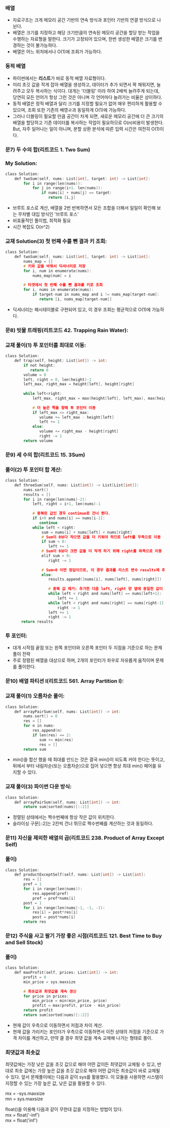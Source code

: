 ### 배열
* 자료구조는 크게 메모리 공간 기반의 연속 방식과 포인터 기반의 연결 방식으로 나뉜다.
* 배열은 크기를 지정하고 해당 크기만큼의 연속된 메모리 공간을 할당 받는 작업을 수행하는 자료형을 말한다. 크기가 고정되어 있으며, 한번 생성한 배열은 크기를 변경하는 것이 불가능하다.
* 배열은 어느 위치에서나 O(1)에 조회가 가능하다.

### 동적 배열
* 파이썬에서는 **리스트**가 바로 동적 배열 자료형이다. 
* 미리 초깃 값을 작게 잡아 배열을 생성하고, 데이터가 추가 되면서 꽉 채워지면, 늘려주고 모두 복사하는 식이다. 대개는 '더블링' 이라 하여 2배씩 늘려주게 되는데, 당연히 모든 언어가 항상 
그런 것은 아니며 각 언어마다 늘려가는 비율은 상이하다.
* 동적 배열은 정적 배열과 달리 크기를 지정할 필요가 없어 매우 편리하게 활용할 수 있으며, 조회 또한 기존의 배영ㄹ과 동일하게 O(1)에 가능하다.
* 그러나 더블링이 필요할 만큼 공간이 차게 되면, 새로운 메모리 공간에 더 큰 크기의 배열을 할당하고 기존 데이터를 복사하는 작업이 필요하므로 O(n)비용이 발생한다. But, 자주 일어나는 일이
아니며, 분할 상환 분석에 따른 입력 시간은 여전히 O(1)이다. 

### 문7) 두 수의 합(리트코드 1. Two Sum)

### My Solution:

```c
class Solution:
    def twoSum(self, nums: List[int], target: int) -> List[int]:
        for i in range(len(nums)):
            for j in range(i+1. len(nums)):
                if nums[i] + nums[j] == target:
                   return [i,j]
```

* 브루트 포스로 계산, 배열을 2번 반복하면서 모든 조합을 더해서 일일이 확인해 보는 무차별 대입 방식인 '브루트 포스'
* 비효율적인 풀이법, 최적화 필요
* 시간 복잡도 O(n^2)

### 교재 Solution(3) 첫 번째 수를 뺀 결과 키 조회:


```c
class Solution:
    def twoSum(self, nums: List[int], target: int) -> List[int]:
        nums_map = {}
        # 키와 값을 바꿔서 딕셔너리로 저장
        for i, num in enumerate(nums):
            nums_map[num] = i
        
        # 타겟에서 첫 번째 수를 뺀 결과를 키로 조회
        for i, nums in enumerate(nums):
            if target-num in nums_map and i != nums_map[target-num]:
               return [i, nums_map[target-num]]
```

* 딕셔너리는 해시테이블로 구현되어 있고, 이 경우 조회는 평균적으로 O(1)에 가능하다.

### 문8) 빗물 트래핑(리트코드 42. Trapping Rain Water):

### 교재 풀이(1) 투 포인터를 최대로 이동:

```c
class Solution:
    def trap(self, height: List[int]) -> int:
        if not height:
           return 0
        volume = 0
        left, right = 0, len(height)-1
        left_max, right_max = height[left], height[right]
        
        while left<right:
            left_max, right_max = max(height[left], left_max), max(height[right], right_max)
            
            # 더 높은 쪽을 향해 투 포인터 이동
            if left_max <= right_max:
               volume += left_max - height[left]
               left += 1
            else:
               volume += right_max - height[right]
               right -= 1
        return volume
```


### 문9) 세 수의 합(리트코드 15. 3Sum)

### 풀이(2) 투 포인터 합 계산:

```c
class Solution:
    def threeSum(self, nums: List[int]) -> List[List[int]]:
        nums.sort()
        results = []
        for i in range(len(nums)-2):
            left, right = i+1, len(nums)-1
            
            # 중복된 값인 경우 continue로 건너 뛴다.
            if i>0 and nums[i] == nums[i-1]:
               continue
            while left < right:
                sum = nums[i] + nums[left] + nums[right]
                # Sum이 0보다 작으면 값을 더 키워야 하므로 left를 우측으로 이동
                if sum < 0: 
                   left += 1
                # Sum이 0보다 크면 값을 더 작게 하기 위해 right를 좌측으로 이동
                elif sum > 0:
                   right -= 1
                
                # Sum=0 이면 정답이므로, 이 경우 결과를 리스트 변수 results에 추가 
                else:
                   results.append([nums[i], nums[left], nums[right]])
                   
                   # 중복 값 제거: 추가한 다음 left, right 양 옆에 동일한 값이 있을 수 있으므로 이를 left += 1, right -= 1로 반복해서 스킵하도록 한다. 
                   while left < right and nums[left] == nums[left+1]:
                       left += 1
                   while left < right and nums[right] == nums[right-1]:
                       right -= 1
                   left += 1
                   right -= 1
       return results
```

### 투 포인터:
- 대개 시작점 끝점 또는 왼쪽 포인터와 오른쪽 포인터 두 지점을 기준으로 하는 문제풀이 전략
- 주로 정렬된 배열을 대상으로 하며, 2개의 포인터가 좌우로 자유롭게 움직이며 문제를 풀이한다. 


### 문10) 배열 파티션 I(리트코드 561. Array Partition I):


### 교재 풀이(1) 오름차순 풀이:

```c
class Solution:
    def arrayPairSum(self, nums: List[int]) -> int:
        nums.sort() = 0
        res = []
        for n in nums:
            res.append(n)
            if len(res) == 2:
               sum += min(res)
               res = []
        return sum
```
* min()을 합산 했을 때 최대를 만드는 것은 결국 min()이 되도록 커야 한다는 뜻이고, 뒤에서 부터 내림차순(또는 오름차순)으로 집어 넣으면 항상 최대 min() 페어를 유지할 수 있다.


### 교재 풀이(3) 파이썬 다운 방식:


```c
class Solution:
    def arrayPairSum(self, nums: List[int]) -> int:
        return sum[sorted(nums)[::2]]
```

* 정렬된 상태에서는 짝수번째에 항상 작은 값이 위치한다. 
* 슬라이싱 구문[::2]는 2칸씩 건너 뛰므로 짝수번째를 계산하는 것과 동일하다.



### 문11) 자신을 제외한 배열의 곱(리트코드 238. Product of Array Except Self)

### 풀이) 

```c
class Solution:
    def productExceptSelf(self, nums: List[int]) -> List[int]:
        res = []
        pref = 1
        for i in range(len(nums)):
            res.append(pref)
            pref = pref*nums[i]
        post = 1
        for i in range(len(nums)-1, -1, -1):
            res[i] = post*res[i]
            post = post*nums[i]
        return res
```


### 문12) 주식을 사고 팔기 가장 좋은 시점(리트코드 121. Best Time to Buy and Sell Stock)

### 풀이)

```c
class Solution:
    def maxProfit(self, prices: List[int]) -> int:
        profit = 0
        min_price = sys.maxsize
        
        # 최솟값과 최댓값을 계속 갱신 
        for price in prices:
            min_price = min(min_price, price)
            profit = max(profit, price - min_price)
        return profit
        return sum[sorted(nums)[::2]]
```

* 현재 값이 우측으로 이동하면서 저점과 차이 계산.
* 현재 값을 가리키는 포인터가 우측으로 이동하면서 이전 상태의 저점을 기준으로 가격 차이를 계산하고, 만약 클 경우 최댓 값을 계속 교체해 나가는 형태로 풀이.


### 최댓값과 최솟값
최댓값에는 가장 낮은 값을 초깃 값으로 해야 어떤 값이든 최댓값이 교체될 수 있고, 반대로 최솟 값에는 가장 높은 값을 초깃 값으로 해야 어떤 값이든 최솟값이 바로 교체될 수 있다. 
앞서 문제풀이에는 다음과 같이 sys를 활용했다. 이 모듈을 사용하면 시스템이 지정할 수 있는 가장 높은 값, 낮은 값을 활용할 수 있다.

mx = -sys.maxsize<br>
mn = sys.maxsize<br>

float()을 이용해 다음과 같이 무한대 값을 지정하는 방법이 있다.<br>
mx = float('-inf')<br>
mx = float('inf')<br>







